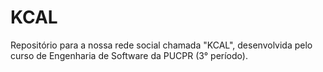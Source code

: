 # KCAL
Repositório para a nossa rede social chamada "KCAL", desenvolvida pelo curso de Engenharia de Software da PUCPR (3° período).

###
